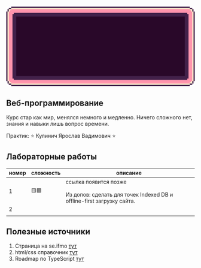 ![](img/web-programming-3-semester-2025-.gif)

## Веб-программирование

Курс стар как мир, менялся немного и медленно. Ничего сложного нет, знания и навыки лишь вопрос времени.

Практик: ⭐ Кулинич Ярослав Вадимович ⭐

## Лабораторные работы

| номер | сложность | описание                                                                                                |
| ----- | --------- | ------------------------------------------------------------------------------------------------------- |
| 1     | 🟨🟥      | ссылка появится позже<br><br>Из допов: сделать для точек Indexed DB и offline-first загрузку сайта.<br> |
| 2     |           |                                                                                                         |
|       |           |                                                                                                         |

## Полезные источники

1. Страница на se.ifmo [тут](https://se.ifmo.ru/courses/web#labs)
2. html/css справочник [тут](https://webref.ru/)
3. Roadmap по TypeScript [тут](https://roadmap.sh/typescript)